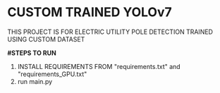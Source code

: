 # CUSTOM TRAINED YOLOv7

THIS PROJECT IS FOR ELECTRIC UTILITY POLE DETECTION TRAINED USING CUSTOM DATASET

**#STEPS TO RUN**

1. INSTALL REQUIREMENTS FROM "requirements.txt" and "requirements_GPU.txt"
2. run main.py


